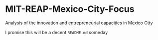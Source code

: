 # MIT-REAP-Mexico-City-Focus
Analysis of the innovation and entrepreneurial capacities in Mexico Ctty

I promise this will be a decent `README.md` someday
